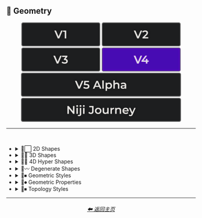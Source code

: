 <h2>💠 Geometry</h2>

<div align="center">

[<img src="/Images/Repo_Parts/Buttons/Version_Buttons/button_version_V1_inactive.webp?raw=true" alt="MidJourney V1" height="64" />](/Pages/MJ_V1/Style_Pages/Sphere/Geometry.md)
[<img src="/Images/Repo_Parts/Buttons/Version_Buttons/button_version_V2_inactive.webp?raw=true" alt="MidJourney V2" height="64" />](/Pages/MJ_V2/Style_Pages/Sphere/Geometry.md)
[<img src="/Images/Repo_Parts/Buttons/Version_Buttons/button_version_V3_inactive.webp?raw=true" alt="MidJourney V3" height="64" />](/Pages/MJ_V3/Style_Pages/Just_The_Style/Geometry.md)
[<img src="/Images/Repo_Parts/Buttons/Version_Buttons/button_version_V4_active.webp?raw=true" alt="MidJourney V4" height="64" />](/Pages/MJ_V4/Style_Pages/Just_The_Style/Geometry.md)
<br>
[<img src="/Images/Repo_Parts/Buttons/Version_Buttons/button_version_V5_Alpha_inactive_half.webp?raw=true" alt="MidJourney V5" height="64" />](/Pages/MJ_V5/Style_Pages/Just_The_Style/Geometry.md)
[<img src="/Images/Repo_Parts/Buttons/Version_Buttons/button_version_niji_inactive_half.webp?raw=true" alt="Niji Journey" height="64" />](/Pages/Niji_Journey/Style_Pages/Geometry.md)


</div>

<hr>
<br>


- <details><summary>💠⬜ 2D Shapes</summary><p><div align="center">

	| 2D Shape |
	| :-: |
	| <img src="/Images/MJ_V4/V4_Alpha_3.5/Midjourney_Styles/2D_Shape.webp?raw=true" width="256" /> |
	
	<br>

	| Point | Dot |
	| :-: | :-: |
	| <img src="/Images/MJ_V4/V4_Alpha_3.5/Midjourney_Styles/Point.webp?raw=true" width="256" /> | <img src="/Images/MJ_V4/V4_Alpha_3.5/Midjourney_Styles/Dot.webp?raw=true" width="256" /> |
	
	<br>
	
	| Line |
	| :-: |
	| <img src="/Images/MJ_V4/V4_Alpha_3.5/Midjourney_Styles/Line.webp?raw=true" width="256" /> |
	
	<br>
	
	| Triangle | Chevron |
	| :-: | :-: |
	| <img src="/Images/MJ_V4/V4_Alpha_3.6/Midjourney_Styles/Triangle.webp?raw=true" width="256" /> | <img src="/Images/MJ_V4/V4_Alpha_3.5/Midjourney_Styles/Chevron.webp?raw=true" width="256" /> |

	<br>

	| Square | Pentagon |
	| :-: | :-: |
	| <img src="/Images/MJ_V4/V4_Alpha_3.5/Midjourney_Styles/Square.webp?raw=true" width="256" /> | <img src="/Images/MJ_V4/V4_Alpha_3.5/Midjourney_Styles/Pentagon.webp?raw=true" width="256" /> |
	
	<br>
	
	| Hexagon | Hexagonal | Heptagon |
	| :-: | :-: | :-: |
	| <img src="/Images/MJ_V4/V4_Alpha_3.5/Midjourney_Styles/Hexagon.webp?raw=true" width="256" /> | <img src="/Images/MJ_V4/V4_Alpha_3.5/Midjourney_Styles/Hexagonal.webp?raw=true" width="256" /> | <img src="/Images/MJ_V4/V4_Alpha_3.5/Midjourney_Styles/Heptagon.webp?raw=true" width="256" /> |

	<br>
	
	| Octagon | Nonagon | Decagon |
	| :-: | :-: | :-: |
	| <img src="/Images/MJ_V4/V4_Alpha_3.5/Midjourney_Styles/Octagon.webp?raw=true" width="256" /> | <img src="/Images/MJ_V4/V4_Alpha_3.5/Midjourney_Styles/Nonagon.webp?raw=true" width="256" /> | <img src="/Images/MJ_V4/V4_Alpha_3.5/Midjourney_Styles/Decagon.webp?raw=true" width="256" /> |
	
	<br>
	
	| Rectangle | Rectangular | Parallelogram |
	| :-: | :-: | :-: |
	| <img src="/Images/MJ_V4/V4_Alpha_3.5/Midjourney_Styles/Rectangle.webp?raw=true" width="256" /> | <img src="/Images/MJ_V4/V4_Alpha_3.5/Midjourney_Styles/Rectangular.webp?raw=true" width="256" /> | <img src="/Images/MJ_V4/V4_Alpha_3.5/Midjourney_Styles/Parallelogram.webp?raw=true" width="256" /> |
	
	<br>
	
	| Rhombus | Star | Heart |
	| :-: | :-: | :-: |
	| <img src="/Images/MJ_V4/V4_Alpha_3.5/Midjourney_Styles/Rhombus.webp?raw=true" width="256" /> | <img src="/Images/MJ_V4/V4_Alpha_3.5/Midjourney_Styles/Star.webp?raw=true" width="256" /> | <img src="/Images/MJ_V4/V4_Alpha_3.5/Midjourney_Styles/Heart.webp?raw=true" width="256" /> |

	<br>
	
	| Spirangle |
	| :-: |
	| <img src="/Images/MJ_V4/V4_Alpha_3.5/Midjourney_Styles/Spirangle.webp?raw=true" width="256" /> |

  </div></p></details>


- <details><summary>💠🧊 3D Shapes</summary><p><div align="center">

	| 3D Shape | Orb |
	| :-: | :-: |
	| <img src="/Images/MJ_V4/V4_Alpha_3.5/Midjourney_Styles/3D_Shape.webp?raw=true" width="256" /> | <img src="/Images/MJ_V4/V4_Alpha_3.6/Midjourney_Styles/Orb.webp?raw=true" width="256" /> |
	
	<br>

	| Cube | Cuboid |
	| :-: | :-: |
	| <img src="/Images/MJ_V4/V4_Alpha_3.6/Midjourney_Styles/Cube.webp?raw=true" width="256" /> | <img src="/Images/MJ_V4/V4_Alpha_3.5/Midjourney_Styles/Cuboid.webp?raw=true" width="256" /> |
	
	<br>
	
	| Sphere | Cylinder | Torus |
	| :-: | :-: | :-: |
	| <img src="/Images/MJ_V4/V4_Alpha_3.5/Midjourney_Styles/Sphere.webp?raw=true" width="256" /> | <img src="/Images/MJ_V4/V4_Alpha_3.5/Midjourney_Styles/Cylinder.webp?raw=true" width="256" /> | <img src="/Images/MJ_V4/V4_Alpha_3.5/Midjourney_Styles/Torus.webp?raw=true" width="256" /> |
	
	<br>
	
	| Pyramid | Cone |
	| :-: | :-: |
	| <img src="/Images/MJ_V4/V4_Alpha_3.5/Midjourney_Styles/Pyramid.webp?raw=true" width="256" /> | <img src="/Images/MJ_V4/V4_Alpha_3.5/Midjourney_Styles/Cone.webp?raw=true" width="256" /> |
	
	<br>
	
	| Rectangular Prism | Star Prism | Wedge |
	| :-: | :-: | :-: |
	| <img src="/Images/MJ_V4/V4_Alpha_3.5/Midjourney_Styles/Rectangular_Prism.webp?raw=true" width="256" /> | <img src="/Images/MJ_V4/V4_Alpha_3.5/Midjourney_Styles/Star_Prism.webp?raw=true" width="256" /> | <img src="/Images/MJ_V4/V4_Alpha_3.5/Midjourney_Styles/Wedge.webp?raw=true" width="256" /> |

	<br>
	
	| Zonohedron | Tetrahedron | Octahedron |
	| :-: | :-: | :-: |
	| <img src="/Images/MJ_V4/V4_Alpha_3.5/Midjourney_Styles/Zonohedron.webp?raw=true" width="256" /> | <img src="/Images/MJ_V4/V4_Alpha_3.5/Midjourney_Styles/Tetrahedron.webp?raw=true" width="256" /> | <img src="/Images/MJ_V4/V4_Alpha_3.5/Midjourney_Styles/Octahedron.webp?raw=true" width="256" /> |

	<br>
	
	| Dodecahedron | Icosahedron | Kepler–Poinsot Polyhedra |
	| :-: | :-: | :-: |
	| <img src="/Images/MJ_V4/V4_Alpha_3.5/Midjourney_Styles/Dodecahedron.webp?raw=true" width="256" /> | <img src="/Images/MJ_V4/V4_Alpha_3.5/Midjourney_Styles/Icosahedron.webp?raw=true" width="256" /> | <img src="/Images/MJ_V4/V4_Alpha_3.5/Midjourney_Styles/Kepler-Poinsot_Polyhedra.webp?raw=true" width="256" /> |
	
	<br>
	
	| Cuboctahedron | Rhombicuboctahedron | Icosidodecahedron |
	| :-: | :-: | :-: |
	| <img src="/Images/MJ_V4/V4_Alpha_3.5/Midjourney_Styles/Cuboctahedron.webp?raw=true" width="256" /> | <img src="/Images/MJ_V4/V4_Alpha_3.5/Midjourney_Styles/Rhombicuboctahedron.webp?raw=true" width="256" /> | <img src="/Images/MJ_V4/V4_Alpha_3.5/Midjourney_Styles/Icosidodecahedron.webp?raw=true" width="256" /> |

	<br>
	
	| Rhombicosidodecahedron | Trapezohedron |
	| :-: | :-: |
	| <img src="/Images/MJ_V4/V4_Alpha_3.5/Midjourney_Styles/Rhombicosidodecahedron.webp?raw=true" width="256" /> | <img src="/Images/MJ_V4/V4_Alpha_3.5/Midjourney_Styles/Trapezohedron.webp?raw=true" width="256" /> |
	
	<br>
	
	| Bezier Surface |
	| :-: |
	| <img src="/Images/MJ_V4/V4_Alpha_3.5/Midjourney_Styles/Bezier_Surface.webp?raw=true" width="256" /> |
	
	<br>

	| Cupola | Anticupola | Hypercupolae |
	| :-: | :-: | :-: |
	| <img src="/Images/MJ_V4/V4_Alpha_3.5/Midjourney_Styles/Cupola.webp?raw=true" width="256" /> | <img src="/Images/MJ_V4/V4_Alpha_3.5/Midjourney_Styles/Anticupola.webp?raw=true" width="256" /> | <img src="/Images/MJ_V4/V4_Alpha_3.5/Midjourney_Styles/Hypercupolae.webp?raw=true" width="256" /> |

	<br>
	
	| Bicupola | Frustum | Bifrustum |
	| :-: | :-: | :-: |
	| <img src="/Images/MJ_V4/V4_Alpha_3.5/Midjourney_Styles/Bicupola.webp?raw=true" width="256" /> | <img src="/Images/MJ_V4/V4_Alpha_3.5/Midjourney_Styles/Frustum.webp?raw=true" width="256" /> | <img src="/Images/MJ_V4/V4_Alpha_3.5/Midjourney_Styles/Bifrustum.webp?raw=true" width="256" /> |
	
	<br>
	
	| Rotunda | Birotunda | Prismatoid |
	| :-: | :-: | :-: |
	| <img src="/Images/MJ_V4/V4_Alpha_3.5/Midjourney_Styles/Rotunda.webp?raw=true" width="256" /> | <img src="/Images/MJ_V4/V4_Alpha_3.5/Midjourney_Styles/Birotunda.webp?raw=true" width="256" /> | <img src="/Images/MJ_V4/V4_Alpha_3.5/Midjourney_Styles/Prismatoid.webp?raw=true" width="256" /> |
	
	<br>
	
	| Scutoid | Bipyramid | Star Bipyramid |
	| :-: | :-: | :-: |
	| <img src="/Images/MJ_V4/V4_Alpha_3.5/Midjourney_Styles/Scutoid.webp?raw=true" width="256" /> | <img src="/Images/MJ_V4/V4_Alpha_3.5/Midjourney_Styles/Bipyramid.webp?raw=true" width="256" /> | <img src="/Images/MJ_V4/V4_Alpha_3.5/Midjourney_Styles/Star_Bipyramid.webp?raw=true" width="256" /> |

	<br>
	
	| Antiprism | Anti-Prism |
	| :-: | :-: |
	| <img src="/Images/MJ_V4/V4_Alpha_3.5/Midjourney_Styles/Antiprism.webp?raw=true" width="256" /> | <img src="/Images/MJ_V4/V4_Alpha_3.5/Midjourney_Styles/Anti-Prism.webp?raw=true" width="256" /> |
	
	<br>
	
	| Trapezohedra | Star Trapezohedron | Spherical Polyhedron |
	| :-: | :-: | :-: |
	| <img src="/Images/MJ_V4/V4_Alpha_3.5/Midjourney_Styles/Trapezohedra.webp?raw=true" width="256" /> | <img src="/Images/MJ_V4/V4_Alpha_3.5/Midjourney_Styles/Star_Trapezohedron.webp?raw=true" width="256" /> | <img src="/Images/MJ_V4/V4_Alpha_3.5/Midjourney_Styles/Spherical_Polyhedron.webp?raw=true" width="256" /> |
	
	<br>
	
	| Mobius Strip | Hexaflexagon | Miura Fold |
	| :-: | :-: | :-: |
	| <img src="/Images/MJ_V4/V4_Alpha_3.5/Midjourney_Styles/Mobius_Strip.webp?raw=true" width="256" /> | <img src="/Images/MJ_V4/V4_Alpha_3.5/Midjourney_Styles/Hexaflexagon.webp?raw=true" width="256" /> | <img src="/Images/MJ_V4/V4_Alpha_3.5/Midjourney_Styles/Miura_Fold.webp?raw=true" width="256" /> |

  </div></p></details>


- <details><summary>💠🔲 4D Hyper Shapes</summary><p><div align="center">

	| 4D Shape | Hyper Shape | 4D Hyper Shape |
	| :-: | :-: | :-: |
	| <img src="/Images/MJ_V4/V4_Alpha_3.5/Midjourney_Styles/4D_Shape.webp?raw=true" width="256" /> | <img src="/Images/MJ_V4/V4_Alpha_3.5/Midjourney_Styles/Hyper_Shape.webp?raw=true" width="256" /> | <img src="/Images/MJ_V4/V4_Alpha_3.5/Midjourney_Styles/4D_Hyper_Shape.webp?raw=true" width="256" /> |
	
	<br>

	| Hyperplane | Hypersurface |
	| :-: | :-: |
	| <img src="/Images/MJ_V4/V4_Alpha_3.5/Midjourney_Styles/Hyperplane.webp?raw=true" width="256" /> | <img src="/Images/MJ_V4/V4_Alpha_3.5/Midjourney_Styles/Hypersurface.webp?raw=true" width="256" /> |

	<br>

	| Hypercube | Tesseract | Hyperprism |
	| :-: | :-: | :-: |
	| <img src="/Images/MJ_V4/V4_Alpha_3.5/Midjourney_Styles/Hypercube.webp?raw=true" width="256" /> | <img src="/Images/MJ_V4/V4_Alpha_3.5/Midjourney_Styles/Tesseract.webp?raw=true" width="256" /> | <img src="/Images/MJ_V4/V4_Alpha_3.5/Midjourney_Styles/Hyperprism.webp?raw=true" width="256" /> |
	
	<br>
	
	| Hypersphere | Hypercylinder | Hypertorus |
	| :-: | :-: | :-: |
	| <img src="/Images/MJ_V4/V4_Alpha_3.5/Midjourney_Styles/Hypersphere.webp?raw=true" width="256" /> | <img src="/Images/MJ_V4/V4_Alpha_3.5/Midjourney_Styles/Hypercylinder.webp?raw=true" width="256" /> | <img src="/Images/MJ_V4/V4_Alpha_3.5/Midjourney_Styles/Hypertorus.webp?raw=true" width="256" /> |
	
	<br>
	
	| Hyperpyramid | Hypercone | Klein Bottle |
	| :-: | :-: | :-: |
	| <img src="/Images/MJ_V4/V4_Alpha_3.5/Midjourney_Styles/Hyperpyramid.webp?raw=true" width="256" /> | <img src="/Images/MJ_V4/V4_Alpha_3.5/Midjourney_Styles/Hypercone.webp?raw=true" width="256" /> | <img src="/Images/MJ_V4/V4_Alpha_3.5/Midjourney_Styles/Klein_Bottle.webp?raw=true" width="256" /> |
	
	<br>
	
	| Hyperzonohedron | Hypertetrahedron | Hyperoctahedron |
	| :-: | :-: | :-: |
	| <img src="/Images/MJ_V4/V4_Alpha_3.5/Midjourney_Styles/Hyperzonohedron.webp?raw=true" width="256" /> | <img src="/Images/MJ_V4/V4_Alpha_3.5/Midjourney_Styles/Hypertetrahedron.webp?raw=true" width="256" /> | <img src="/Images/MJ_V4/V4_Alpha_3.5/Midjourney_Styles/Hyperoctahedron.webp?raw=true" width="256" /> |

	<br>
	
	| Hyperdodecahedron | Hypericosahedron | Flexible Polyhedron |
	| :-: | :-: | :-: |
	| <img src="/Images/MJ_V4/V4_Alpha_3.5/Midjourney_Styles/Hyperdodecahedron.webp?raw=true" width="256" /> | <img src="/Images/MJ_V4/V4_Alpha_3.5/Midjourney_Styles/Hypericosahedron.webp?raw=true" width="256" /> | <img src="/Images/MJ_V4/V4_Alpha_3.5/Midjourney_Styles/Flexible_Polyhedron.webp?raw=true" width="256" /> |

  </div></p></details>


- <details><summary>💠〰 Degenerate Shapes</summary><p><div align="center">

	| Monogon | Digon |
	| :-: | :-: |
	| <img src="/Images/MJ_V4/V4_Alpha_3.5/Midjourney_Styles/Monogon.webp?raw=true" width="256" /> | <img src="/Images/MJ_V4/V4_Alpha_3.5/Midjourney_Styles/Digon.webp?raw=true" width="256" /> |

  </div></p></details>


- <details><summary>💠⏹ Geometric Styles</summary><p><div align="center">

	| Geometry | Geometric | Islamic Geometric Patterns |
	| :-: | :-: | :-: |
	| <img src="/Images/MJ_V4/V4_Alpha_3.5/Midjourney_Styles/Geometry.webp?raw=true" width="256" /> | <img src="/Images/MJ_V4/V4_Alpha_3.5/Midjourney_Styles/Geometric.webp?raw=true" width="256" /> | <img src="/Images/MJ_V4/V4_Alpha_3.5/Midjourney_Styles/Islamic_Geometric_Patterns.webp?raw=true" width="256" /> |
	
	<br>
	
	| Poly | Polygon | Polygonal |
	| :-: | :-: | :-: |
	| <img src="/Images/MJ_V4/V4_Alpha_3.5/Midjourney_Styles/Poly.webp?raw=true" width="256" /> | <img src="/Images/MJ_V4/V4_Alpha_3.5/Midjourney_Styles/Polygon.webp?raw=true" width="256" /> | <img src="/Images/MJ_V4/V4_Alpha_3.5/Midjourney_Styles/Polygonal.webp?raw=true" width="256" /> |
	
	<br>
	
	| Polyhedron | Polyhedral |
	| :-: | :-: |
	| <img src="/Images/MJ_V4/V4_Alpha_3.5/Midjourney_Styles/Polyhedron.webp?raw=true" width="256" /> | <img src="/Images/MJ_V4/V4_Alpha_3.5/Midjourney_Styles/Polyhedral.webp?raw=true" width="256" /> |

	<br>
	
	| Platonic Solids | Archimedean Solids | Catalan Solids |
	| :-: | :-: | :-: |
	| <img src="/Images/MJ_V4/V4_Alpha_3.5/Midjourney_Styles/Platonic_Solids.webp?raw=true" width="256" /> | <img src="/Images/MJ_V4/V4_Alpha_3.5/Midjourney_Styles/Archimedean_Solids.webp?raw=true" width="256" /> | <img src="/Images/MJ_V4/V4_Alpha_3.5/Midjourney_Styles/Catalan_Solids.webp?raw=true" width="256" /> |

	<br>
	
	| Manifold | Multifold |
	| :-: | :-: |
	| <img src="/Images/MJ_V4/V4_Alpha_3.5/Midjourney_Styles/Manifold.webp?raw=true" width="256" /> | <img src="/Images/MJ_V4/V4_Alpha_3.5/Midjourney_Styles/Multifold.webp?raw=true" width="256" /> |
	
	<br>
	
	| Maniform | Multiform |
	| :-: | :-: |
	| <img src="/Images/MJ_V4/V4_Alpha_3.5/Midjourney_Styles/Maniform.webp?raw=true" width="256" /> | <img src="/Images/MJ_V4/V4_Alpha_3.5/Midjourney_Styles/Multiform.webp?raw=true" width="256" /> |

	<br>

	| Non-Euclidian |
	| :-: |
	| <img src="/Images/MJ_V4/V4_Alpha_3.5/Midjourney_Styles/Non-Euclidian.webp?raw=true" width="256" /> |
	
	<br>

	| Form-Constant |
	| :-: |
	| <img src="/Images/MJ_V4/V4_Alpha_3.5/Midjourney_Styles/Form-Constant.webp?raw=true" width="256" /> |

  </div></p></details>


- <details><summary>💠⏺ Geometric Properties</summary><p><div align="center">

	| Vertex | Edge | Surface |
	| :-: | :-: | :-: |
	| <img src="/Images/MJ_V4/V4_Alpha_3.5/Midjourney_Styles/Vertex.webp?raw=true" width="256" /> | <img src="/Images/MJ_V4/V4_Alpha_3.5/Midjourney_Styles/Edge.webp?raw=true" width="256" /> | <img src="/Images/MJ_V4/V4_Alpha_3.5/Midjourney_Styles/Surface.webp?raw=true" width="256" /> |
	
	<br>
	
	| Interior | Exterior | Anterior |
	| :-: | :-: | :-: |
	| <img src="/Images/MJ_V4/V4_Alpha_3.5/Midjourney_Styles/Interior.webp?raw=true" width="256" /> | <img src="/Images/MJ_V4/V4_Alpha_3.5/Midjourney_Styles/Exterior.webp?raw=true" width="256" /> | <img src="/Images/MJ_V4/V4_Alpha_3.5/Midjourney_Styles/Anterior.webp?raw=true" width="256" /> |
	
	<br>
	
	| Convex | Concave |
	| :-: | :-: |
	| <img src="/Images/MJ_V4/V4_Alpha_3.5/Midjourney_Styles/Convex.webp?raw=true" width="256" /> | <img src="/Images/MJ_V4/V4_Alpha_3.5/Midjourney_Styles/Concave.webp?raw=true" width="256" /> |
	
	<br>

	| Convex Hull |
	| :-: |
	| <img src="/Images/MJ_V4/V4_Alpha_3.5/Midjourney_Styles/Convex_Hull.webp?raw=true" width="256" /> |
	
	<br>

	| Symmetry | Symmetric | Asymmetric |
	| :-: | :-: | :-: |
	| <img src="/Images/MJ_V4/V4_Alpha_3.5/Midjourney_Styles/Symmetry.webp?raw=true" width="256" /> | <img src="/Images/MJ_V4/V4_Alpha_3.5/Midjourney_Styles/Symmetric.webp?raw=true" width="256" /> | <img src="/Images/MJ_V4/V4_Alpha_3.5/Midjourney_Styles/Asymmetric.webp?raw=true" width="256" /> |

	<br>

	| Equiangular | Equilateral | Cyclic |
	| :-: | :-: | :-: |
	| <img src="/Images/MJ_V4/V4_Alpha_3.5/Midjourney_Styles/Equiangular.webp?raw=true" width="256" /> | <img src="/Images/MJ_V4/V4_Alpha_3.5/Midjourney_Styles/Equilateral.webp?raw=true" width="256" /> | <img src="/Images/MJ_V4/V4_Alpha_3.5/Midjourney_Styles/Cyclic.webp?raw=true" width="256" /> |

	| Tangential | Rectilinear | Traverse |
	| :-: | :-: | :-: |
	| <img src="/Images/MJ_V4/V4_Alpha_3.5/Midjourney_Styles/Tangential.webp?raw=true" width="256" /> | <img src="/Images/MJ_V4/V4_Alpha_3.5/Midjourney_Styles/Rectilinear.webp?raw=true" width="256" /> | <img src="/Images/MJ_V4/V4_Alpha_3.5/Midjourney_Styles/Traverse.webp?raw=true" width="256" /> |
	
	<br>
	
	| Quasi | Quasi-Regular |
	| :-: | :-: |
	| <img src="/Images/MJ_V4/V4_Alpha_3.5/Midjourney_Styles/Quasi.webp?raw=true" width="256" /> | <img src="/Images/MJ_V4/V4_Alpha_3.5/Midjourney_Styles/Quasi-Regular.webp?raw=true" width="256" /> |
	
	<br>
	
	| Isogonal | Isotoxal | Isohedral |
	| :-: | :-: | :-: |
	| <img src="/Images/MJ_V4/V4_Alpha_3.5/Midjourney_Styles/Isogonal.webp?raw=true" width="256" /> | <img src="/Images/MJ_V4/V4_Alpha_3.5/Midjourney_Styles/Isotoxal.webp?raw=true" width="256" /> | <img src="/Images/MJ_V4/V4_Alpha_3.5/Midjourney_Styles/Isohedral.webp?raw=true" width="256" /> |

	<br>
	
	| Stellation | Ehrhart Polynomial | Ideal Polyhedron |
	| :-: | :-: | :-: |
	| <img src="/Images/MJ_V4/V4_Alpha_3.5/Midjourney_Styles/Stellation.webp?raw=true" width="256" /> | <img src="/Images/MJ_V4/V4_Alpha_3.5/Midjourney_Styles/Ehrhart_Polynomial.webp?raw=true" width="256" /> | <img src="/Images/MJ_V4/V4_Alpha_3.5/Midjourney_Styles/Ideal_Polyhedron.webp?raw=true" width="256" /> |
	
	<br>
	
	| Polytope |
	| :-: |
	| <img src="/Images/MJ_V4/V4_Alpha_3.5/Midjourney_Styles/Polytope.webp?raw=true" width="256" /> |

  </div></p></details>


- <details><summary>💠⏹ Topology Styles</summary><p><div align="center">

	| Topology | Topological |
	| :-: | :-: |
	| <img src="/Images/MJ_V4/V4_Alpha_3.5/Midjourney_Styles/Topology.webp?raw=true" width="256" /> | <img src="/Images/MJ_V4/V4_Alpha_3.5/Midjourney_Styles/Topological.webp?raw=true" width="256" /> |

  </div></p></details>


<hr><!--------------->
<div align="center">
<h6><a href="/README.md">⬅ 返回主页</a></h6>
</div>